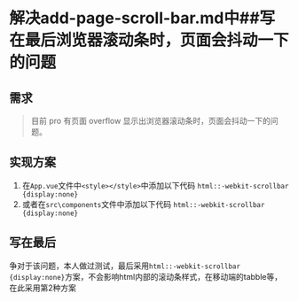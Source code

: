 解决add-page-scroll-bar.md中##写在最后浏览器滚动条时，页面会抖动一下的问题
====



## 需求

> 目前 pro 有页面 overflow 显示出浏览器滚动条时，页面会抖动一下的问题。


## 实现方案

1. 在`App.vue`文件中`<style></style>`中添加以下代码
    `html::-webkit-scrollbar {display:none}`
2. 或者在`src\components`文件中添加以下代码
    `html::-webkit-scrollbar {display:none}`


## 写在最后
争对于该问题，本人做过测试，最后采用`html::-webkit-scrollbar {display:none}`方案，不会影响html内部的滚动条样式，在移动端的tabble等，在此采用第2种方案
